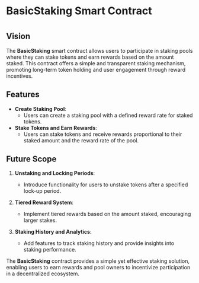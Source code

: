 # BasicStaking Smart Contract
#
## Vision

The **BasicStaking** smart contract allows users to participate in staking pools where they can stake tokens and earn rewards based on the amount staked. This contract offers a simple and transparent staking mechanism, promoting long-term token holding and user engagement through reward incentives.

## Features

- **Create Staking Pool**:
  - Users can create a staking pool with a defined reward rate for staked tokens.
- **Stake Tokens and Earn Rewards**:
  - Users can stake tokens and receive rewards proportional to their staked amount and the reward rate of the pool.

## Future Scope

1. **Unstaking and Locking Periods**:

   - Introduce functionality for users to unstake tokens after a specified lock-up period.

2. **Tiered Reward System**:

   - Implement tiered rewards based on the amount staked, encouraging larger stakes.

3. **Staking History and Analytics**:
   - Add features to track staking history and provide insights into staking performance.

The **BasicStaking** contract provides a simple yet effective staking solution, enabling users to earn rewards and pool owners to incentivize participation in a decentralized ecosystem.
